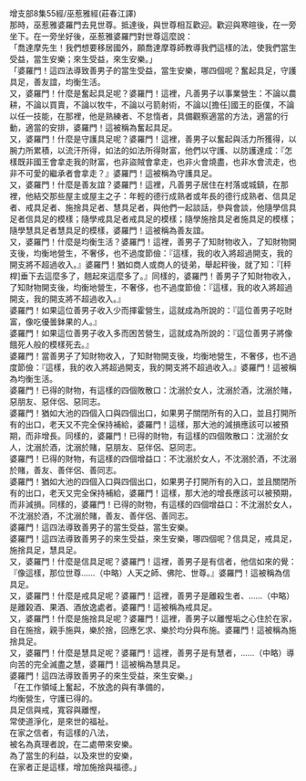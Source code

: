增支部8集55經/巫惹雅經(莊春江譯)  
那時，巫惹雅婆羅門去見世尊。抵達後，與世尊相互歡迎。歡迎與寒暄後，在一旁坐下。在一旁坐好後，巫惹雅婆羅門對世尊這麼說：  
「喬達摩先生！我們想要移居國外，願喬達摩尊師教導我們這樣的法，使我們當生受益，當生安樂；來生受益，來生安樂。」  
「婆羅門！這四法導致善男子的當生受益，當生安樂，哪四個呢？奮起具足，守護具足，善友誼，均衡生活。  
又，婆羅門！什麼是奮起具足呢？婆羅門！這裡，凡善男子以事業營生：不論以農耕，不論以買賣，不論以牧牛，不論以弓箭射術，不論以[擔任]國王的臣僕，不論以任一技能，在那裡，他是熟練者、不怠惰者，具備觀察適當的方法，適當的行動，適當的安排，婆羅門！這被稱為奮起具足。  
又，婆羅門！什麼是守護具足呢？婆羅門！這裡，善男子以奮起與活力所獲得，以腕力所累積，以流汗所得，如法的如法所得財富，他們以守護、以防護達成：『怎樣既非國王會拿走我的財富，也非盜賊會拿走，也非火會燒盡，也非水會流走，也非不可愛的繼承者會拿走？』婆羅門！這被稱為守護具足。  
又，婆羅門！什麼是善友誼？婆羅門！這裡，凡善男子居住在村落或城鎮，在那裡，他結交那些屋主或屋主之子：年輕的德行成熟者或年長的德行成熟者、信具足者、戒具足者、施捨具足者、慧具足者，與他們一起談話，參與會談，他隨學信具足者信具足的模樣；隨學戒具足者戒具足的模樣；隨學施捨具足者施具足的模樣；隨學慧具足者慧具足的模樣，婆羅門！這被稱為善友誼。  
又，婆羅門！什麼是均衡生活？婆羅門！這裡，善男子了知財物收入，了知財物開支後，均衡地營生，不奢侈，也不過度節儉：『這樣，我的收入將超過開支，我的開支將不超過收入。』婆羅門！猶如商人或商人的徒弟，舉起秤後，就了知：『[秤桿]垂下去這麼多了，翹起來這麼多了。』同樣的，婆羅門！善男子了知財物收入，了知財物開支後，均衡地營生，不奢侈，也不過度節儉：『這樣，我的收入將超過開支，我的開支將不超過收入。』  
婆羅門！如果這位善男子收入少而揮霍營生，這就成為所說的：『這位善男子吃財富，像吃優曇鉢果的人。』  
婆羅門！如果這位善男子收入多而困苦營生，這就成為所說的：『這位善男子將像餓死人般的模樣死去。』  
婆羅門！當善男子了知財物收入，了知財物開支後，均衡地營生，不奢侈，也不過度節儉：『這樣，我的收入將超過開支，我的開支將不超過收入。』婆羅門！這被稱為均衡生活。  
婆羅門！已得的財物，有這樣的四個敗散口：沈溺於女人，沈溺於酒，沈溺於賭，惡朋友、惡伴侶、惡同志。  
婆羅門！猶如大池的四個入口與四個出口，如果男子關閉所有的入口，並且打開所有的出口，老天又不完全保持補給，婆羅門！這樣，那大池的減損應該可以被預期，而非增長。同樣的，婆羅門！已得的財物，有這樣的四個敗散口：沈溺於女人，沈溺於酒，沈溺於賭，惡朋友、惡伴侶、惡同志。  
婆羅門！已得的財物，有這樣的四個增益口：不沈溺於女人，不沈溺於酒，不沈溺於賭，善友、善伴侶、善同志。  
婆羅門！猶如大池的四個入口與四個出口，如果男子打開所有的入口，並且關閉所有的出口，老天又完全保持補給，婆羅門！這樣，那大池的增長應該可以被預期，而非減損。同樣的，婆羅門！已得的財物，有這樣的四個增益口：不沈溺於女人，不沈溺於酒，不沈溺於賭，善友、善伴侶、善同志。  
婆羅門！這四法導致善男子的當生受益，當生安樂。  
婆羅門！這四法導致善男子的來生受益，來生安樂，哪四個呢？信具足，戒具足，施捨具足，慧具足。  
又，婆羅門！什麼是信具足呢？婆羅門！這裡，善男子是有信者，他信如來的覺：『像這樣，那位世尊……（中略）人天之師、佛陀、世尊。』婆羅門！這被稱為信具足。  
又，婆羅門！什麼是戒具足呢？婆羅門！這裡，善男子是離殺生者、……（中略）是離榖酒、果酒、酒放逸處者。婆羅門！這被稱為戒具足。  
又，婆羅門！什麼是施捨具足呢？婆羅門！這裡，善男子以離慳垢之心住於在家，自在施捨，親手施與，樂於捨，回應乞求、樂於均分與布施。婆羅門！這被稱為施捨具足。  
又，婆羅門！什麼是慧具足呢？婆羅門！這裡，善男子是有慧者，……（中略）導向苦的完全滅盡之慧，婆羅門！這被稱為慧具足。  
婆羅門！這四法導致善男子的來生受益，來生安樂。」  
「在工作領域上奮起，不放逸的與有準備的，  
均衡營生，守護已得的。  
具足信與戒，寬容與離慳，  
常使道淨化，是來世的福祉。  
在家之信者，有這樣的八法，  
被名為真理者說，在二處帶來安樂。  
為了當生的利益，以及來世的安樂，  
在家者正是這樣，增加施捨與福德。」  
  
  
